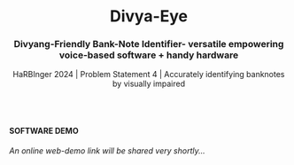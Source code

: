 <h1 align="center">Divya-Eye</h1>
<h3 align="center">Divyang-Friendly Bank-Note Identifier- versatile empowering voice-based software + handy hardware</h3>
<p align="center">HaRBInger 2024 | Problem Statement 4 | Accurately identifying banknotes by visually impaired</p>

<br><br><h4>SOFTWARE DEMO</h4>
<p><em>An online web-demo link will be shared very shortly...</em></p>
